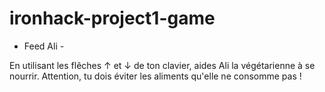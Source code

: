 # ironhack-project1-game
- Feed Ali -

En utilisant les flêches ↑ et ↓ de ton clavier, aides Ali la végétarienne à se nourrir.
Attention, tu dois éviter les aliments qu'elle ne consomme pas !
